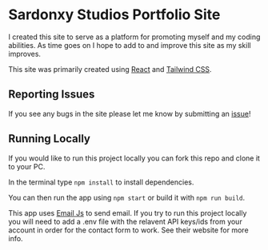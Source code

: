 # Sardonxy Studios Portfolio Site
I created this site to serve as a platform for promoting myself and my coding abilities. As time goes on I hope to add to and improve this site as my skill improves.

This site was primarily created using [React](https://react.dev/) and [Tailwind CSS](https://tailwindcss.com/).

## Reporting Issues
If you see any bugs in the site please let me know by submitting an [issue](https://github.com/Zakalvve/sardonyxstudios/issues)!

## Running Locally

If you would like to run this project locally you can fork this repo and clone it to your PC. 

In the terminal type `npm install` to install dependencies.

You can then run the app using `npm start` or build it with `npm run build`.

This app uses [Email Js](https://www.emailjs.com/) to send email. If you try to run this project locally you will need to add a .env file with the relavent API keys/ids from your account in order for the contact form to work. See their website for more info.
